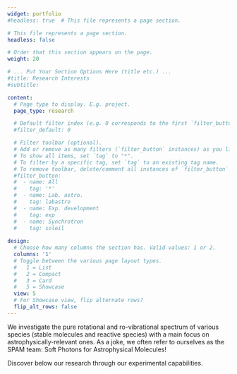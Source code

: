 ```yaml
---
widget: portfolio
#headless: true  # This file represents a page section.

# This file represents a page section.
headless: false

# Order that this section appears on the page.
weight: 20

# ... Put Your Section Options Here (title etc.) ...
#title: Research Interests
#subtitle:

content:  
  # Page type to display. E.g. project.
  page_type: research

  # Default filter index (e.g. 0 corresponds to the first `filter_button` instance below)
  #filter_default: 0

  # Filter toolbar (optional).
  # Add or remove as many filters (`filter_button` instances) as you like.
  # To show all items, set `tag` to "*".
  # To filter by a specific tag, set `tag` to an existing tag name.
  # To remove toolbar, delete/comment all instances of `filter_button` below.
  #filter_button:
  #  - name: All
  #    tag: '*'
  #  - name: Lab. astro.
  #    tag: labastro
  #  - name: Exp. development
  #    tag: exp
  #  - name: Synchrotron
  #    tag: soleil
      
design:
  # Choose how many columns the section has. Valid values: 1 or 2.
  columns: '1'
  # Toggle between the various page layout types.
  #   1 = List
  #   2 = Compact  
  #   3 = Card
  #   5 = Showcase
  view: 5
  # For Showcase view, flip alternate rows?
  flip_alt_rows: false
---
```


We investigate the pure rotational and ro-vibrational spectrum of various species (stable molecules and reactive species) with a main focus on astrophysically-relevant ones. As a joke, we often refer to ourselves as the SPAM team: Soft Photons for Astrophysical Molecules!

Discover below our research through our experimental capabilities.
